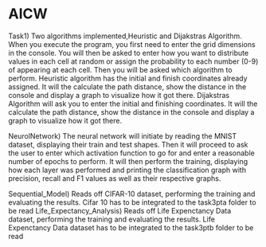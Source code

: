 # AICW

Task1)
Two algorithms implemented,Heuristic and Dijakstras Algorithm. 
When you execute the program, you first need to enter the grid dimensions in the console. You will then be asked to enter how you want to distribute values in each cell at random or assign the probability to each number (0-9) of appearing at each cell. Then you will be asked which algorithm to perform.
Heuristic algorithm has the initial and finish coordinates already assigned. It will the calculate the path distance, show the distance in the console and display a graph to visualize how it got there.
Dijakstras Algorithm will ask you to enter the initial and finishing coordinates. It will the calculate the path distance, show the distance in the console and display a graph to visualize how it got there.

NeurolNetwork)
The neural network will initiate by reading the MNIST dataset, displaying their train and test shapes. Then it will proceed to ask the user to enter which activation function to go for and enter a reasonable number of epochs to perform. It will then perform the training, displaying how each layer was performed and printing the classification graph with precision, recall and F1 values as well as their respective graphs.

Sequential_Model) Reads off CIFAR-10 dataset, performing the training and evaluating the results. Cifar 10 has to be integrated to the task3pta folder to be read
Life_Expectancy_Analysis) Reads off Life Expenctancy Data dataset, performing the training and evaluating the results. Life Expenctancy Data dataset has to be integrated to the task3ptb folder to be read

